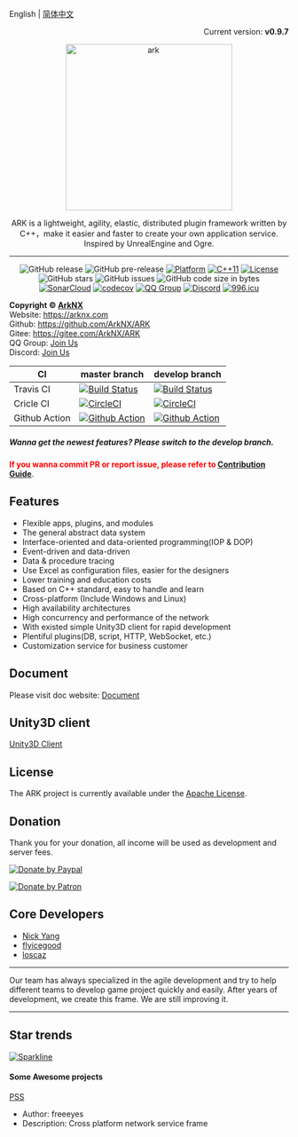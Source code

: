 English | [简体中文](./README_CN.md)

<p align="right">Current version: <strong>v0.9.7</strong></p>
<p align="center"><img src="https://raw.githubusercontent.com/ArkNX/ARK/gh-pages/_images/ark_logo.svg?sanitize=true" alt="ark" width="300"/></p>
<center>ARK is a lightweight, agility, elastic, distributed plugin framework written by C++，make it easier and faster to create your own application service. Inspired by UnrealEngine and Ogre.

---

![GitHub release](https://img.shields.io/github/release/ArkNX/ARK.svg?style=flat-square)
![GitHub pre-release](https://img.shields.io/github/release-pre/ArkNX/ARK.svg?label=pre-release&style=flat-square)
[![Platform](https://img.shields.io/badge/Platform-Linux,%20Windows-green.svg?style=flat-square)](https://github.com/ArkNX/ARK)
[![C++11](https://img.shields.io/badge/C++-11-4c7e9f.svg?style=flat-square)](https://github.com/ArkNX/ARK)
[![License](https://img.shields.io/github/license/ArkNX/ARK.svg?colorB=f48041&style=flat-square)](https://opensource.org/licenses/Apache-2.0)
![GitHub stars](https://img.shields.io/github/stars/ArkNX/ARK.svg?style=flat-square&label=Stars&style=flat-square)
![GitHub issues](https://img.shields.io/github/issues-raw/ArkNX/ARK.svg?style=flat-square)
![GitHub code size in bytes](https://img.shields.io/github/languages/code-size/ArkNX/ARK.svg?style=flat-square)  
[![SonarCloud](https://sonarcloud.io/api/project_badges/measure?project=ark&metric=alert_status)](https://sonarcloud.io/dashboard/index/ark)
[![codecov](https://codecov.io/gh/ArkNX/ARK/branch/master/graph/badge.svg)](https://codecov.io/gh/ArkNX/ARK)
[![QQ Group](https://img.shields.io/badge/Chat%20on-QQ%20Group-orange.svg?longCache=true&style=flat-square)](https://shang.qq.com/wpa/qunwpa?idkey=1b8394bd9a42ba46606200a44911c1c6161235a38aecce95158ca646c2bafd81)
[![Discord](https://img.shields.io/discord/471890201124536320.svg?label=Discord&style=flat-square)](https://discord.gg/GmyBbcv)
[![996.icu](https://img.shields.io/badge/link-996.icu-red.svg?&style=flat-square)](https://996.icu)

</center>

**Copyright © [ArkNX](https://arknx.com "ArkNX")**  
Website: https://arknx.com  
Github: https://github.com/ArkNX/ARK  
Gitee: https://gitee.com/ArkNX/ARK  
QQ Group: [Join Us](https://shang.qq.com/wpa/qunwpa?idkey=1b8394bd9a42ba46606200a44911c1c6161235a38aecce95158ca646c2bafd81)  
Discord: [Join Us](https://discord.gg/GmyBbcv)

| CI            | master branch                                                                                                                      | develop branch                                                                                                                      |
| ------------- | ---------------------------------------------------------------------------------------------------------------------------------- | ----------------------------------------------------------------------------------------------------------------------------------- |
| Travis CI     | [![Build Status](https://travis-ci.org/ArkNX/ARK.svg?branch=master)](https://travis-ci.org/ArkNX/ARK)                              | [![Build Status](https://travis-ci.org/ArkNX/ARK.svg?branch=develop)](https://travis-ci.org/ArkNX/ARK)                              |
| Cricle CI     | [![CircleCI](https://circleci.com/gh/ArkNX/ARK/tree/master.svg?style=svg)](https://circleci.com/gh/ArkNX/ARK/tree/master)          | [![CircleCI](https://circleci.com/gh/ArkNX/ARK/tree/develop.svg?style=svg)](https://circleci.com/gh/ArkNX/ARK/tree/develop)         |
| Github Action | [![Github Action](https://github.com/ArkNX/ARK/workflows/Github-CI/badge.svg?branch=master)](https://github.com/ArkNX/ARK/actions) | [![Github Action](https://github.com/ArkNX/ARK/workflows/Github-CI/badge.svg?branch=develop)](https://github.com/ArkNX/ARK/actions) |

##### Wanna get the newest features? Please switch to the develop branch.

**<font color=red>If you wanna commit PR or report issue, please refer to [Contribution Guide](https://github.com/ArkNX/ARK/blob/master/.github/CONTRIBUTING.md)</font>**.

## Features

- Flexible apps, plugins, and modules
- The general abstract data system
- Interface-oriented and data-oriented programming(IOP & DOP)
- Event-driven and data-driven
- Data & procedure tracing
- Use Excel as configuration files, easier for the designers
- Lower training and education costs
- Based on C++ standard, easy to handle and learn
- Cross-platform (Include Windows and Linux)
- High availability architectures
- High concurrency and performance of the network
- With existed simple Unity3D client for rapid development
- Plentiful plugins(DB, script, HTTP, WebSocket, etc.)
- Customization service for business customer

## Document

Please visit doc website: [Document](https://docs.arknx.com/ARK)

## Unity3D client

[Unity3D Client](https://github.com/ArkNX/ArkClient-Unity3D)

## License

The ARK project is currently available under the [Apache License](https://github.com/ArkNX/ARK/blob/master/LICENSE).

## Donation

Thank you for your donation, all income will be used as development and server fees.

[![Donate by Paypal](https://img.shields.io/badge/Donate-PayPal-green.svg)](https://www.paypal.me/nickyang4self)

[![Donate by Patron](https://c5.patreon.com/external/logo/become_a_patron_button.png)](https://www.patreon.com/bePatron?u=19279478)

## Core Developers

- [Nick Yang](https://github.com/NickYang1988)
- [flyicegood](https://github.com/flyicegood)
- [loscaz](https://github.com/loscaz)

---

Our team has always specialized in the agile development and try to help different teams to develop game project quickly and easily. After years of development, we create this frame. We are still improving it.

---

## Star trends

[![Sparkline](https://stars.medv.io/ArkNX/ARK.svg)](https://github.com/ArkNX/ARK)

#### Some Awesome projects

[PSS](https://github.com/freeeyes/PSS)

- Author: freeeyes
- Description: Cross platform network service frame

